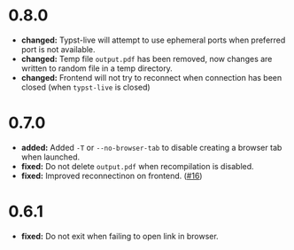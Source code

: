 # 0.8.0
- **changed:** Typst-live will attempt to use ephemeral ports when preferred port is not available.
- **changed:** Temp file `output.pdf` has been removed, now changes are written to random file in a temp directory.
- **changed:** Frontend will not try to reconnect when connection has been closed (when `typst-live` is closed)

# 0.7.0
- **added:** Added `-T` or `--no-browser-tab` to disable creating a browser tab when launched.
- **fixed:** Do not delete `output.pdf` when recompilation is disabled.
- **fixed:** Improved reconnectinon on frontend. ([#16])

[#16]: https://github.com/ItsEthra/typst-live/pull/16

# 0.6.1
- **fixed:** Do not exit when failing to open link in browser.
